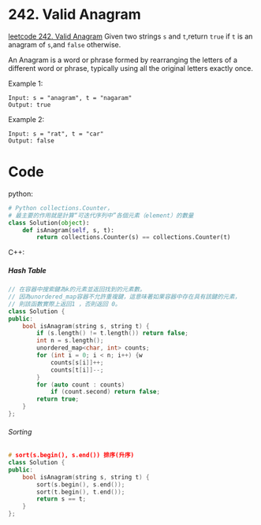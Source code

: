 # 242. Valid Anagram
[leetcode 242. Valid Anagram](https://leetcode.com/problems/valid-anagram/)
Given two strings `s` and `t`,return `true` if `t` is an anagram of `s`,and `false` otherwise.

An Anagram is a word or phrase formed by rearranging the letters of a different word or phrase, typically using all the original letters exactly once.

Example 1:
```
Input: s = "anagram", t = "nagaram"
Output: true
```
Example 2:
```
Input: s = "rat", t = "car"
Output: false
```


# Code
python:
```python
# Python collections.Counter，
# 最主要的作用就是計算“可迭代序列中”各個元素（element）的數量
class Solution(object):
    def isAnagram(self, s, t):
        return collections.Counter(s) == collections.Counter(t)
```

C++:
##### Hash Table
```C++
// 在容器中搜索鍵為k的元素並返回找到的元素數。
// 因為unordered_map容器不允許重複鍵，這意味著如果容器中存在具有該鍵的元素，
// 則該函數實際上返回1 ，否則返回 0。
class Solution {
public:
    bool isAnagram(string s, string t) {
        if (s.length() != t.length()) return false;
        int n = s.length();
        unordered_map<char, int> counts;
        for (int i = 0; i < n; i++) {w
            counts[s[i]]++;
            counts[t[i]]--;
        }
        for (auto count : counts)
            if (count.second) return false;
        return true;
    }
};
```

###### Sorting
```C++
# sort(s.begin(), s.end()) 排序(升序)
class Solution {
public:
    bool isAnagram(string s, string t) { 
        sort(s.begin(), s.end());
        sort(t.begin(), t.end());
        return s == t; 
    }
};
```